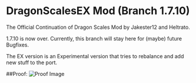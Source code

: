 # DragonScalesEX Mod (Branch 1.7.10)
The Official Continuation of Dragon Scales Mod by Jakester12 and Heltrato.

1.7.10 is now over. Currently, this branch will stay here for (maybe) future Bugfixes.

The EX version is an Experimental version that tries to rebalance and add new stuff to the port.

##Proof:
![Proof Image](https://raw.githubusercontent.com/BRCore/DragonScalesEXMod/master/proof.png)
